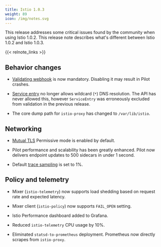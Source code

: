 ```yaml
---
title: Istio 1.0.3
weight: 89
icon: /img/notes.svg
---
```


This release addresses some critical issues found by the community when using Istio 1.0.2.
This release note describes what's different between Istio 1.0.2 and Istio 1.0.3.

{{< relnote_links >}}

## Behavior changes

- [Validating webhook](/help/ops/setup/validation) is now mandatory. Disabling it may result in Pilot crashes.

- [Service entry](/docs/reference/config/istio.networking.v1alpha3/#ServiceEntry) no longer allows wildcard (`*`) DNS resolution. The API has never allowed this, however `ServiceEntry` was erroneously excluded from validation in the previous release.

- The core dump path for `istio-proxy` has changed to `/var/lib/istio`.

## Networking

- [Mutual TLS](/docs/tasks/security/mutual-tls) Permissive mode is enabled by default.

- Pilot performance and scalability has been greatly enhanced. Pilot now delivers endpoint updates to 500 sidecars in under 1 second.

- Default [trace sampling](/docs/tasks/telemetry/distributed-tracing/#trace-sampling) is set to 1%.

## Policy and telemetry

- Mixer (`istio-telemetry`) now supports load shedding based on request rate and expected latency.

- Mixer client (`istio-policy`) now supports `FAIL_OPEN` setting.

- Istio Performance dashboard added to Grafana.

- Reduced `istio-telemetry` CPU usage by 10%.

- Eliminated `statsd-to-prometheus` deployment. Prometheus now directly scrapes from `istio-proxy`.
